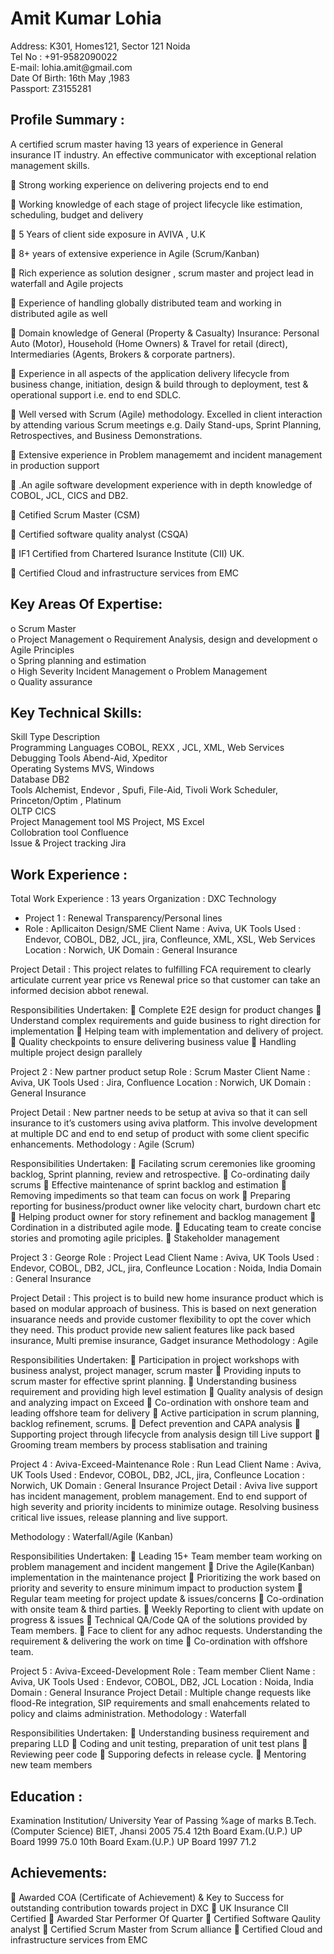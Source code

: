 <h1> Amit Kumar Lohia </h1>
<div> Address:                K301, Homes121, Sector 121 Noida
 <div>Tel No :                +91-9582090022
 <div>E-mail:                 lohia.amit@gmail.com
 <div>Date Of Birth:          16th  May ,1983
    <div>Passport:               Z3155281	</div>

<h2> Profile Summary : </h2>
<div>A certified scrum master having 13 years of experience in General insurance IT industry. An effective communicator with exceptional relation management skills. </div>
<p>	Strong working experience on delivering projects end to end </p>
<p>	Working knowledge of each stage of project lifecycle like estimation, scheduling, budget and delivery </p>
<p>	5 Years of client side exposure in AVIVA , U.K </p>
<p>	8+ years of  extensive experience in Agile (Scrum/Kanban) </p>
<p>	Rich experience as solution designer , scrum master and project lead in waterfall and Agile projects </p>
<p>	Experience of handling globally distributed team and working in distributed agile as well </p>
<p>	Domain knowledge of General (Property & Casualty) Insurance: Personal Auto (Motor), Household (Home Owners) & Travel for retail (direct), Intermediaries (Agents, Brokers & corporate partners). </p>
<p>	Experience in all aspects of the application delivery lifecycle from business change, initiation, design & build through to deployment, test & operational support i.e. end to end SDLC. </p>
<p>	Well versed with Scrum (Agile) methodology. Excelled in client interaction by attending various Scrum meetings e.g. Daily Stand-ups, Sprint Planning, Retrospectives, and Business Demonstrations. </p>
<p>	Extensive experience in Problem managememt and incident management in production support </p>
<p>	.An agile software development experience with in depth knowledge of COBOL, JCL, CICS and DB2. </p>
<p>	Cetified Scrum Master (CSM) </p>
<p>	Certified software quality analyst (CSQA) </p>
<p>	IF1 Certified from Chartered Isurance Institute (CII) UK. </p>
<p>	Certified Cloud and infrastructure services from EMC </p>

<h2> Key Areas Of Expertise: </h2>
<div>o	Scrum Master
<div>o	Project Management	o	Requirement Analysis, design and development	o	Agile Principles
<div>o	Spring planning and estimation
<div>	o	High Severity Incident Management	o	Problem Management 
<div>o	Quality assurance 	

	
		
<h2>Key Technical Skills: </h2>

<div>Skill Type	Description
<div>Programming Languages	COBOL, REXX , JCL, XML, Web Services
<div>Debugging Tools	Abend-Aid, Xpeditor
<div>Operating Systems	MVS, Windows
<div>Database	DB2
<div>Tools	Alchemist, Endevor , Spufi, File-Aid, Tivoli Work Scheduler, Princeton/Optim , Platinum 
<div>OLTP	CICS 
<div>Project Management tool	MS Project, MS Excel
<div>Collobration tool	Confluence 
<div>Issue & Project tracking	Jira

<h2>Work Experience :</h2>

<div>Total Work Experience : 13 years 
Organization : DXC Technology

- Project 1 	: Renewal Transparency/Personal lines
- Role		: Apllicaiton Design/SME
Client Name	: Aviva, UK 
Tools Used	: Endevor, COBOL, DB2, JCL, jira, Confleunce, XML, XSL, Web Services
Location 	: Norwich, UK
Domain	: General Insurance 

Project Detail : This project relates to fulfilling FCA requirement to clearly articulate current year price vs Renewal price so that customer can take an informed decision abbot renewal.

Responsibilities Undertaken: 
	Complete E2E design for product changes
	Understand complex requirements and guide business to right direction for implementation
	Helping team with implementation and delivery of project.
	Quality checkpoints to ensure delivering business value
	Handling multiple project design parallely 
</div>
<div>
Project 2 	: New partner product setup 
Role		: Scrum Master
Client Name	: Aviva, UK 
Tools Used	: Jira, Confluence
Location 	: Norwich, UK
Domain	: General Insurance

Project Detail : New partner needs to be setup at aviva so that it can sell insurance to it’s customers using aviva platform. This involve development at multiple DC and end to end setup of product with some client specific enhancements.
Methodology : Agile (Scrum)

Responsibilities Undertaken: 
	Facilating scrum ceremonies like grooming backlog, Sprint planning, review and retrospective.
	Co-ordinating daily scrums 
	Effective maintenance of sprint backlog and estimation
	Removing  impediments so that team can focus on work
	Preparing reporting for business/product owner like velocity chart, burdown chart etc
	Helping product owner for story refinement and backlog management
	Cordination in a distributed agile mode.
	Educating team to create concise stories and promoting agile priciples.
	Stakeholder management
</div>
<div>
Project 3 	: George
Role		: Project Lead
Client Name	: Aviva, UK 
Tools Used	: Endevor, COBOL, DB2, JCL, jira, Confleunce
Location 	: Noida, India
Domain	: General Insurance

Project Detail : This project is to build new home insurance product which is based on modular approach of business. This is based on next generation insuarance needs and provide customer flexibility to opt the cover which they need. This product provide new salient features like pack based insurance, Multi premise insurance, Gadget insurance
Methodology : Agile 

Responsibilities Undertaken: 
	Participation in project workshops with business analyst, project manager, scrum master
	Providing inputs to scrum master for effective sprint planning.
	Understanding business requirement and providing high level estimation
	Quality analysis of design and analyzing impact on Exceed
	Co-ordination with onshore team and leading offshore team for delivery
	Active participation in scrum planning, backlog refinement, scrums.
	Defect prevention and CAPA analysis
	Supporting project through lifecycle from analysis design till Live support
	Grooming tream members by process stablisation and training

</div>
<div>
Project 4 : Aviva-Exceed-Maintenance
Role		: Run Lead
Client Name	: Aviva, UK 
Tools Used	: Endevor, COBOL, DB2, JCL, jira, Confleunce
Location 	: Norwich, UK
Domain	: General Insurance
Project Detail : Aviva live support has incident management, problem management. End to end support of high severity and priority incidents to minimize outage. Resolving business critical live issues, release planning and live support. 

Methodology 	: Waterfall/Agile (Kanban)
			 
Responsibilities Undertaken: 
	Leading 15+ Team member team working on problem management and incident mangement
	Drive the Agile(Kanban) implementation in the maintenance project
	Prioritizing the work based on priority and severity to ensure minimum impact to production system
	Regular team meeting for project update & issues/concerns
	Co-ordination with onsite team & third parties.
	Weekly Reporting to client with update on progress & issues
	Technical QA/Code QA of the solutions provided by Team members.
	Face to client for any adhoc requests. Understanding the requirement & delivering the work on time
	Co-ordination with offshore team.

</div>
<div>
Project 5 : Aviva-Exceed-Development
Role		: Team member
Client Name	: Aviva, UK 
Tools Used	: Endevor, COBOL, DB2, JCL
Location 	: Noida, India
Domain	: General Insurance
Project Detail : Multiple change requests like flood-Re integration, SIP requirements and small enahcements related to policy and claims administration. 
Methodology : Waterfall		 
	
Responsibilities Undertaken: 
	Understanding business requirement and preparing LLD
	Coding and unit testing, preparation of unit test plans
	Reviewing peer code
	Supporing defects in release cycle.
	Mentoring new team members

</div>




<h2>Education : </h2>     
<div>
          Examination	      Institution/   University	Year of 
Passing	%age of 
marks 
B.Tech. (Computer Science)	BIET, Jhansi	  2005	  75.4
12th Board Exam.(U.P.)	UP Board	  1999	  75.0
10th Board Exam.(U.P.)	UP Board	  1997	  71.2
  </div> 
<h2>Achievements:</h2>
<div>
	Awarded COA (Certificate of Achievement) & Key to Success for outstanding contribution towards project in DXC
	UK Insurance CII Certified
	Awarded Star Performer Of Quarter 
	Certified Software Qaulity analyst
	Certified Scrum Master from Scrum alliance
	Certified Cloud and infrastructure services from EMC
</div>
